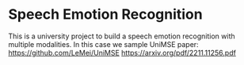 # Speech Emotion Recognition
This is a university project to build a speech emotion recognition with multiple modalities.
In this case we sample UniMSE paper: 
https://github.com/LeMei/UniMSE
https://arxiv.org/pdf/2211.11256.pdf
